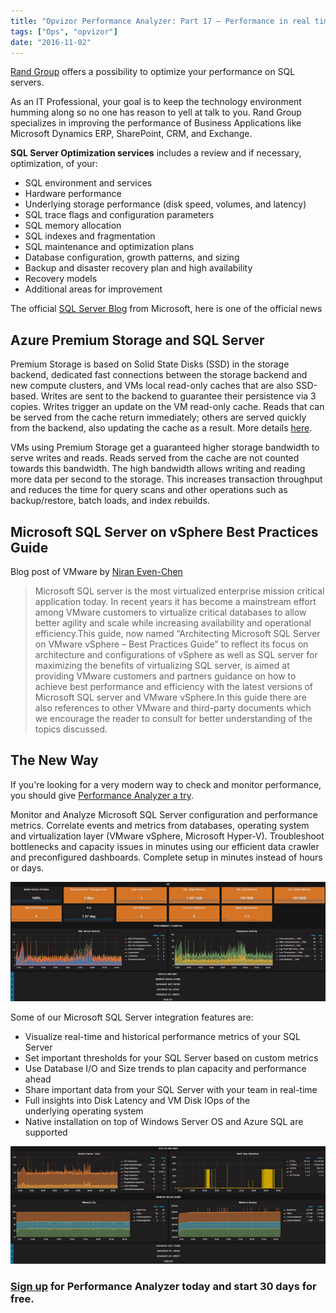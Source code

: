 ```yaml
---
title: "Opvizor Performance Analyzer: Part 17 – Performance in real time for Microsoft SQL Server"
tags: ["Ops", "opvizor"]
date: "2016-11-02"
---
```


[Rand Group](https://www.randgroup.com/software/sql-server/sql-server-optimization/?gclid=CjwKEAjw7ZHABRCTr_DV4_ejvgQSJACr-Ycwi3ReSVVDFlyt7or3p_RNnKH0RhMKsCG5vTAtoqBs2hoCCzvw_wcB) offers a possibility to optimize your performance on SQL servers.

As an IT Professional, your goal is to keep the technology environment humming along so no one has reason to yell at talk to you. Rand Group specializes in improving the performance of Business Applications like Microsoft Dynamics ERP, SharePoint, CRM, and Exchange.

**SQL Server Optimization services** includes a review and if necessary, optimization, of your:

- SQL environment and services
- Hardware performance
- Underlying storage performance (disk speed, volumes, and latency)
- SQL trace flags and configuration parameters
- SQL memory allocation
- SQL indexes and fragmentation
- SQL maintenance and optimization plans
- Database configuration, growth patterns, and sizing
- Backup and disaster recovery plan and high availability
- Recovery models
- Additional areas for improvement

The official [SQL Server Blog](https://blogs.technet.microsoft.com/dataplatforminsider/) from Microsoft, here is one of the official news

## Azure Premium Storage and SQL Server

Premium Storage is based on Solid State Disks (SSD) in the storage backend, dedicated fast connections between the storage backend and new compute clusters, and VMs local read-only caches that are also SSD-based. Writes are sent to the backend to guarantee their persistence via 3 copies. Writes trigger an update on the VM read-only cache. Reads that can be served from the cache return immediately; others are served quickly from the backend, also updating the cache as a result. More details [here](http://azure.microsoft.com/blog/2015/04/16/azure-premium-storage-now-generally-available-2/).

VMs using Premium Storage get a guaranteed higher storage bandwidth to serve writes and reads. Reads served from the cache are not counted towards this bandwidth. The high bandwidth allows writing and reading more data per second to the storage. This increases transaction throughput and reduces the time for query scans and other operations such as backup/restore, batch loads, and index rebuilds.

## Microsoft SQL Server on vSphere Best Practices Guide

Blog post of VMware by [Niran Even-Chen](http://blogs.vmware.com/apps/author/niranevenchen)

> Microsoft SQL server is the most virtualized enterprise mission critical application today. In recent years it has become a mainstream effort among VMware customers to virtualize critical databases to allow better agility and scale while increasing availability and operational efficiency.This guide, now named “Architecting Microsoft SQL Server on VMware vSphere – Best Practices Guide” to reflect its focus on architecture and configurations of vSphere as well as SQL server for maximizing the benefits of virtualizing SQL server, is aimed at providing VMware customers and partners guidance on how to achieve best performance and efficiency with the latest versions of Microsoft SQL server and VMware vSphere.In this guide there are also references to other VMware and third-party documents which we encourage the reader to consult for better understanding of the topics discussed.

## The New Way

If you're looking for a very modern way to check and monitor performance, you should give [Performance Analyzer a try](http://try.opvizor.com/perfanalyzer/). 

Monitor and Analyze Microsoft SQL Server configuration and performance metrics. Correlate events and metrics from databases, operating system and virtualization layer (VMware vSphere, Microsoft Hyper-V). Troubleshoot bottlenecks and capacity issues in minutes using our efficient data crawler and preconfigured dashboards. Complete setup in minutes instead of hours or days.

![Microsoft SQL Server](/images/blog/1-5.png)

Some of our Microsoft SQL Server integration features are:

- Visualize real-time and historical performance metrics of your SQL Server
- Set important thresholds for your SQL Server based on custom metrics
- Use Database I/O and Size trends to plan capacity and performance ahead
- Share important data from your SQL Server with your team in real-time
- Full insights into Disk Latency and VM Disk IOps of the underlying operating system
- Native installation on top of Windows Server OS and Azure SQL are supported

![Microsoft SQL Server](/images/blog/2-5.png)

### [Sign up](http://try.opvizor.com/perfanalyzer/) for Performance Analyzer today and start 30 days for free.
